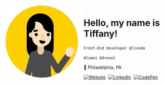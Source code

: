 <img src="https://raw.githubusercontent.com/tiffwong/tiffwong/master/tiffwong.gif" align="left">

# Hello, my name is Tiffany!

`Front-End Developer @linode`

`Alumni @drexel`

:round_pushpin: Philadelphia, PA

<a href="https://tiffwong.github.io/"><img src="https://img.shields.io/badge/website-%23E4405F.svg?&style=for-the-badge&logo=github&logoColor=white&color=333333" alt="Website"/></a>&nbsp;
<a href="https://www.linkedin.com/in/tffwng/"><img src="https://img.shields.io/badge/linkedin-%23E4405F.svg?&style=for-the-badge&logo=linkedin&logoColor=white&color=333333" alt="LinkedIn"/></a>&nbsp;
<a href="https://codepen.io/tiffwong/"><img src="https://img.shields.io/badge/codepen-%23E4405F.svg?&style=for-the-badge&logo=codepen&logoColor=white&color=333333" alt="CodePen"/></a>
